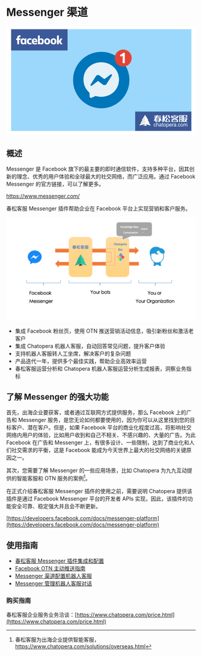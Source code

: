 # Messenger 渠道

![Facebook Messenger](../../../../images/products/cskefu/messenger/image-2021-02-23-104502.png)

## 概述

Messenger 是 Facebook 旗下的最主要的即时通信软件，支持多种平台，因其创新的理念、优秀的用户体验和全球最大的社交网络，而广泛应用。通过 Facebook Messenger 的官方链接，可以了解更多。

<https://www.messenger.com/>

春松客服 Messenger 插件帮助企业在 Facebook 平台上实现营销和客户服务。

![连接客户](../../../../images/products/cskefu/messenger/image2021-2-1_19-58-6.png)

* 集成 Facebook 粉丝页，使用 OTN 推送营销活动信息，吸引新粉丝和激活老客户
* 集成 Chatopera 机器人客服，自动回答常见问题，提升客户体验
* 支持机器人客服转人工坐席，解决客户的复杂问题
* 产品迭代一年，提供多个最佳实践，帮助企业高效率运营
* 春松客服运营分析和 Chatopera 机器人客服运营分析生成报表，洞察业务指标

## 了解 Messenger 的强大功能

首先，出海企业要获客，或者通过互联网方式提供服务，那么 Facebook 上的广告和 Messenger 服务，是您无论如何都要使用的，因为你可以从这里找到您的目标客户、潜在客户。但是，如果 Facebook 平台的商业化程度过高，将影响社交网络内用户的体验，比如用户收到和自己不相关、不感兴趣的、大量的广告。为此 Facebook 在广告和 Messenger 上，有很多设计、一些限制，达到了商业化和人们社交需求的平衡，这是 Facebook 能成为今天世界上最大的社交网络的关键原因之一。

其次，您需要了解 Messenger 的一些应用场景，比如 Chatopera 为九九互动提供的智能客服和 OTN 服务的案例[^chatopera-me-jiujiu2020]。

[^chatopera-me-jiujiu2020]: 春松客服为出海企业提供智能客服，https://www.chatopera.com/solutions/overseas.html

在正式介绍春松客服 Messenger 插件的使用之前，需要说明 Chatopera 提供该插件是通过 Facebook Messenger 平台的开发者 APIs 实现，因此，该插件的功能安全可靠、稳定强大并且会不断更新。

[https://developers.facebook.com/docs/messenger-platform](https://developers.facebook.com/docs/messenger-platform)

<!-- markup:markdown-end -->

## 使用指南

* [春松客服 Messenger 插件集成和配置](/products/cskefu/channels/messenger/install.html)
* [Facebook OTN 主动推送指南](/products/cskefu/channels/messenger/facebook-otn.html)
* [Messenger 渠道配置机器人客服](/products/cskefu/channels/messenger/messenger-chatbot.html)
* [Messenger 管理机器人客服对话](/products/cskefu/channels/messenger/message-types.html)

### 购买指南

春松客服企业服务业务洽谈：[https://www.chatopera.com/price.html](https://www.chatopera.com/price.html)
